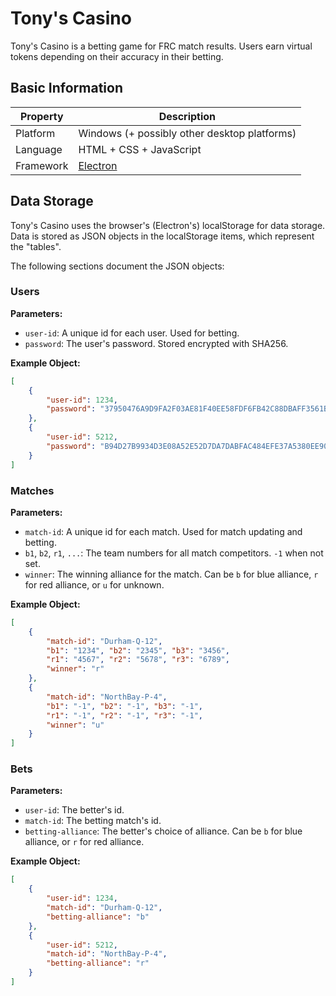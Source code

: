 # Tony's Casino

Tony's Casino is a betting game for FRC match results. Users earn virtual tokens depending on their accuracy in their betting.

## Basic Information

Property  | Description
----------|------------
Platform  | Windows (+ possibly other desktop platforms)
Language  | HTML + CSS + JavaScript
Framework | [Electron](https://electronjs.org/)

## Data Storage

Tony's Casino uses the browser's (Electron's) localStorage for data storage. Data is stored as JSON objects in the localStorage items, which represent the "tables".

The following sections document the JSON objects:

### Users

**Parameters:**

* `user-id`: A unique id for each user. Used for betting.
* `password`: The user's password. Stored encrypted with SHA256.

**Example Object:**

```JSON
[
    {
        "user-id": 1234,
        "password": "37950476A9D9FA2F03AE81F40EE58FDF6FB42C88DBAFF3561BA8C57D98D3F905"
    },
    {
        "user-id": 5212,
        "password": "B94D27B9934D3E08A52E52D7DA7DABFAC484EFE37A5380EE9088F7ACE2EFCDE9"
    }
]
```

### Matches

**Parameters:**

* `match-id`: A unique id for each match. Used for match updating and betting.
* `b1`, `b2`, `r1`, `...`: The team numbers for all match competitors. `-1` when not set.
* `winner`: The winning alliance for the match. Can be `b` for blue alliance, `r` for red alliance, or `u` for unknown.

**Example Object:**

```JSON
[
    {
        "match-id": "Durham-Q-12",
        "b1": "1234", "b2": "2345", "b3": "3456",
        "r1": "4567", "r2": "5678", "r3": "6789",
        "winner": "r"
    },
    {
        "match-id": "NorthBay-P-4",
        "b1": "-1", "b2": "-1", "b3": "-1",
        "r1": "-1", "r2": "-1", "r3": "-1",
        "winner": "u"
    }
]
```

### Bets

**Parameters:**

* `user-id`: The better's id.
* `match-id`: The betting match's id.
* `betting-alliance`: The better's choice of alliance. Can be `b` for blue alliance, or `r` for red alliance.

**Example Object:**

```JSON
[
    {
        "user-id": 1234,
        "match-id": "Durham-Q-12",
        "betting-alliance": "b"
    },
    {
        "user-id": 5212,
        "match-id": "NorthBay-P-4",
        "betting-alliance": "r"
    }
]
```
